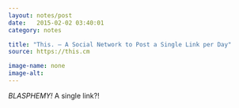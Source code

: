 ```yaml
---
layout: notes/post
date:   2015-02-02 03:40:01
category: notes

title: "This. — A Social Network to Post a Single Link per Day"
source: https://this.cm

image-name: none 
image-alt:
---
```


_BLASPHEMY!_ A single link?!

